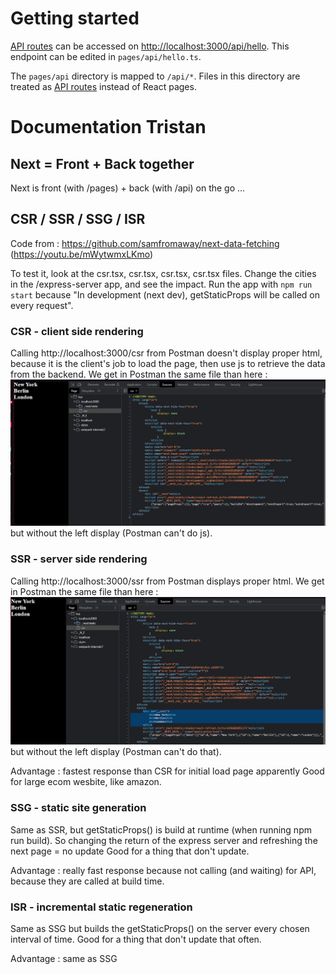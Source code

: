# Getting started

[API routes](https://nextjs.org/docs/api-routes/introduction) can be accessed on [http://localhost:3000/api/hello](http://localhost:3000/api/hello). This endpoint can be edited in `pages/api/hello.ts`.

The `pages/api` directory is mapped to `/api/*`. Files in this directory are treated as [API routes](https://nextjs.org/docs/api-routes/introduction) instead of React pages.


# Documentation Tristan




## Next = Front + Back together

Next is front (with /pages) + back (with /api) on the go ...


## CSR / SSR / SSG / ISR

Code from : https://github.com/samfromaway/next-data-fetching (https://youtu.be/mWytwmxLKmo)

To test it, look at the csr.tsx, csr.tsx, csr.tsx, csr.tsx files.
Change the cities in the /express-server app, and see the impact.
Run the app with ```npm run start``` because "In development (next dev), getStaticProps will be called on every request".

### CSR - client side rendering

Calling http://localhost:3000/csr from Postman doesn't display proper html, because it is the client's job to load the page, then use js to retrieve the data from the backend.
We get in Postman the same file than here : ![CSR Sources](documentation-images/CSR_Sources.png)
but without the left display (Postman can't do js).

### SSR - server side rendering

Calling http://localhost:3000/ssr from Postman displays proper html.
We get in Postman the same file than here : ![SSR Sources](documentation-images/SSR_Sources.png)
but without the left display (Postman can't do that).

Advantage : fastest response than CSR for initial load page apparently
Good for large ecom wesbite, like amazon.

### SSG - static site generation

Same as SSR, but getStaticProps() is build at runtime (when running npm run build).
So changing the return of the express server and refreshing the next page = no update
Good for a thing that don't update.

Advantage : really fast response because not calling (and waiting) for API, because they are called at build time.

### ISR - incremental static regeneration

Same as SSG but builds the getStaticProps() on the server every chosen interval of time.
Good for a thing that don't update that often. 

Advantage : same as SSG
